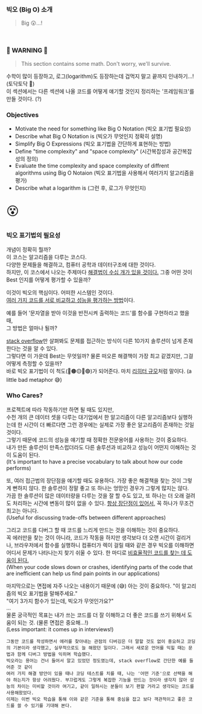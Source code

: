 ### 빅오 (Big O) 소개

> Big 😲...!<br />

<br />

### 🚨 WARNING 🚨

> This section contains some math. Don't worry, we'll survive.

수학이 많이 등장하고, 로그(logarithm)도 등장하는데 겁먹지 말고 끝까지 인내하기...! (토닥토닥 🙂)<br />
이 섹션에서는 다른 섹션에 나올 코드를 어떻게 얘기할 것인지 정리하는 '프레임워크'를 만들 것이다. (?)<br />

### Objectives

- Motivate the need for something like Big O Notation (빅오 표기법 필요성)
- Describe what Big O Notation is (빅오가 무엇인지 정확히 설명)
- Simplify Big O Expressions (빅오 표기법을 간단하게 표현하는 방법)
- Define "time complexity" and "space complexity" (시간복잡성과 공간복잡성의 정의)
- Evaluate the time complexity and space complexity of diffrent algorithms using Big O Notaion (빅오 표기법을 사용해서 여러가지 알고리즘을 평가)
- Describe what a logarithm is (그런 후, 로그가 무엇인지)

<p style="font-size: 32px;">😵</p>

### 빅오 표기법의 필요성

개념이 정확히 뭘까?<br />
이 코스는 알고리즘을 다루는 코스다.<br />
다양한 문제들을 해결하고, 컴퓨터 공학과 데이터구조에 대한 것이다.<br />
하지만, 이 코스에서 나오는 주제마다 <u>해결법이 수십 개가 있을 것이다.</u>
그중 어떤 것이 Best 인지를 어떻게 평가할 수 있을까?<br />

이것이 빅오의 핵심이다. 어떠한 시스템인 것이다.<br />
<u>여러 가지 코드를 서로 비교하고 성능을 평가하는 방법</u>이다.<br />

예를 들어 '문자열을 받아 이것을 반전시켜 출력하는 코드'를 함수를 구현하라고 했을 때,<br />
그 방법은 얼마나 될까?<br />

[stack overflow](https://stackoverflow.com/questions/958908/how-do-you-reverse-a-string-in-place-in-javascript)만 살펴봐도 문제를 접근하는 방식이 다른 10가지 솔루션이 넘게 존재한다는 것을 알 수 있다.<br />
그렇다면 이 가운데 Best는 무엇일까? 물론 떠오른 해결책이 가장 최고 같겠지만, 그걸 어떻게 측정할 수 있을까?<br />
바로 빅오 표기법이 이 척도(🔴🟠🟡💚🟢)가 되어준다. 마치 [리히터 규모](https://namu.wiki/w/%EB%A6%AC%ED%9E%88%ED%84%B0%20%EA%B7%9C%EB%AA%A8)처럼 말이다. (a little bad metaphor 😅)<br />

### Who Cares?

프로젝트에 따라 작동하기만 하면 될 때도 있지만,<br />
수천 개의 큰 데이터 셋을 다루는 대기업에서 한 알고리즘이 다른 알고리즘보다 실행하는데 한 시간이 더 빠르다면 그런 경우에는 실제로 가장 좋은 알고리즘이 존재하는 것일 것이다.<br />
그렇기 때문에 코드의 성능을 얘기할 때 정확한 전문용어를 사용하는 것이 중요하다.<br />
내가 만든 솔루션이 만족스럽더라도 다른 솔루션과 비교하고 성능이 어떤지 이해하는 것이 도움이 된다.<br />
(It's important to have a precise vocabulary to talk about how our code performs)<br />

또, 여러 접근법의 장단점을 얘기할 때도 유용하다. 가장 좋은 해결책을 찾는 것이 그렇게 뻔하지 않다. 한 솔루션이 정말 좋고 또 하나는 엉망인 경우가 그렇게 많지는 않다.<br />
가끔 한 솔루션이 많은 데이터량을 다루는 것을 잘 할 수도 있고, 또 하나는 더 오래 걸려도 처리하는 시간에 변동이 많이 없을 수 있다. <u>항상 장단점이 있어서,</u> 꼭 하나가 무조건 최고는 아니다.<br />
(Useful for discussing trade-offs between different approaches)<br />

그리고 코드를 디버그 할 때 코드를 느리게 만드는 것을 이해하는 것이 중요하다.<br />
꼭 에러만을 찾는 것이 아니라, 코드가 작동을 하지만 생각보다 더 오랜 시간이 걸리거나, 브라우저에서 함수를 실행하니 컴퓨터가 렉이 걸릴 때와 같은 경우 빅오를 이해하면 어디서 문제가 나타나는지 찾기 쉬울 수 있다. 한 마디로 <u>비효율적인 코드를 찾는 데 도움이 된다.</u><br />
(When your code slows down or crashes, identifying parts of the code that are inefficient can help us find pain points in our applications)<br />

마지막으로는 면접에 자주 나오는 내용이기 때문에 (😅) 아는 것이 중요하다.
"이 알고리즘의 빅오 표기법을 말해주세요."<br />
"여기 3가지 함수가 있는데, 빅오가 무엇인가요?"<br />
...<br />
물론 궁극적인 목표는 내가 쓰는 코드를 더 잘 이해하고 더 좋은 코드를 쓰기 위해서 도움이 되는 것. (물론 면접은 중요해...!)
<br />
(Less important: it comes up in interviews!)

```
그동안 코드를 작성하면서 에러를 찾아내는 관점의 디버깅은 더 말할 것도 없이 중요하고 코딩의 기본이라 생각했고, 실무적으로도 늘 해왔던 일이다. 그래서 새로운 언어를 익힐 때는 문법과 함께 디버그 방법을 익히며 학습했다.
빅오라는 용어는 건너 들어서 알고 있었던 정도였는데, stack overflow로 간단한 예를 들어준 것 같이
여러 가지 해결 방안이 있을 때나 코딩 테스트를 치를 때, 나는 '어떤 기준'으로 선택을 해야 하는지가 항상 어려웠다. 부끄럽게도 그렇게 복잡한 기능을 만드는 것이라 생각지 않아 성능의 차이는 미비할 것이라 여기고, 같이 일하시는 분들이 보기 편할 거라고 생각되는 코드를 사용해왔었다.
이제는 이번 빅오 학습을 통해 이와 같은 기준을 통해 중심을 잡고 보다 객관적이고 좋은 코드를 쓸 수 있기를 기대해 본다.
```
